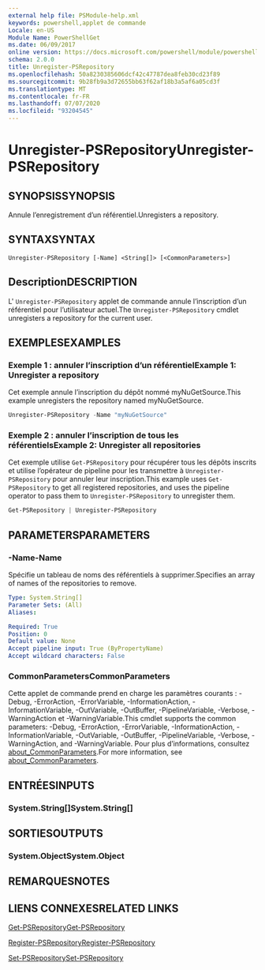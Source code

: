 ```yaml
---
external help file: PSModule-help.xml
keywords: powershell,applet de commande
Locale: en-US
Module Name: PowerShellGet
ms.date: 06/09/2017
online version: https://docs.microsoft.com/powershell/module/powershellget/unregister-psrepository?view=powershell-6&WT.mc_id=ps-gethelp
schema: 2.0.0
title: Unregister-PSRepository
ms.openlocfilehash: 50a8230385606dcf42c47787dea8feb30cd23f89
ms.sourcegitcommit: 9b28fb9a3d72655bb63f62af18b3a5af6a05cd3f
ms.translationtype: MT
ms.contentlocale: fr-FR
ms.lasthandoff: 07/07/2020
ms.locfileid: "93204545"
---
```

# <span data-ttu-id="349a7-103">Unregister-PSRepository</span><span class="sxs-lookup"><span data-stu-id="349a7-103">Unregister-PSRepository</span></span>

## <span data-ttu-id="349a7-104">SYNOPSIS</span><span class="sxs-lookup"><span data-stu-id="349a7-104">SYNOPSIS</span></span>
<span data-ttu-id="349a7-105">Annule l’enregistrement d’un référentiel.</span><span class="sxs-lookup"><span data-stu-id="349a7-105">Unregisters a repository.</span></span>

## <span data-ttu-id="349a7-106">SYNTAX</span><span class="sxs-lookup"><span data-stu-id="349a7-106">SYNTAX</span></span>

```
Unregister-PSRepository [-Name] <String[]> [<CommonParameters>]
```

## <span data-ttu-id="349a7-107">Description</span><span class="sxs-lookup"><span data-stu-id="349a7-107">DESCRIPTION</span></span>

<span data-ttu-id="349a7-108">L' `Unregister-PSRepository` applet de commande annule l’inscription d’un référentiel pour l’utilisateur actuel.</span><span class="sxs-lookup"><span data-stu-id="349a7-108">The `Unregister-PSRepository` cmdlet unregisters a repository for the current user.</span></span>

## <span data-ttu-id="349a7-109">EXEMPLES</span><span class="sxs-lookup"><span data-stu-id="349a7-109">EXAMPLES</span></span>

### <span data-ttu-id="349a7-110">Exemple 1 : annuler l’inscription d’un référentiel</span><span class="sxs-lookup"><span data-stu-id="349a7-110">Example 1: Unregister a repository</span></span>

<span data-ttu-id="349a7-111">Cet exemple annule l’inscription du dépôt nommé myNuGetSource.</span><span class="sxs-lookup"><span data-stu-id="349a7-111">This example unregisters the repository named myNuGetSource.</span></span>

```powershell
Unregister-PSRepository -Name "myNuGetSource"
```

### <span data-ttu-id="349a7-112">Exemple 2 : annuler l’inscription de tous les référentiels</span><span class="sxs-lookup"><span data-stu-id="349a7-112">Example 2: Unregister all repositories</span></span>

<span data-ttu-id="349a7-113">Cet exemple utilise `Get-PSRepository` pour récupérer tous les dépôts inscrits et utilise l’opérateur de pipeline pour les transmettre à `Unregister-PSRepository` pour annuler leur inscription.</span><span class="sxs-lookup"><span data-stu-id="349a7-113">This example uses `Get-PSRepository` to get all registered repositories, and uses the pipeline operator to pass them to `Unregister-PSRepository` to unregister them.</span></span>

```powershell
Get-PSRepository | Unregister-PSRepository
```

## <span data-ttu-id="349a7-114">PARAMETERS</span><span class="sxs-lookup"><span data-stu-id="349a7-114">PARAMETERS</span></span>

### <span data-ttu-id="349a7-115">-Name</span><span class="sxs-lookup"><span data-stu-id="349a7-115">-Name</span></span>

<span data-ttu-id="349a7-116">Spécifie un tableau de noms des référentiels à supprimer.</span><span class="sxs-lookup"><span data-stu-id="349a7-116">Specifies an array of names of the repositories to remove.</span></span>

```yaml
Type: System.String[]
Parameter Sets: (All)
Aliases:

Required: True
Position: 0
Default value: None
Accept pipeline input: True (ByPropertyName)
Accept wildcard characters: False
```

### <span data-ttu-id="349a7-117">CommonParameters</span><span class="sxs-lookup"><span data-stu-id="349a7-117">CommonParameters</span></span>

<span data-ttu-id="349a7-118">Cette applet de commande prend en charge les paramètres courants : -Debug, -ErrorAction, -ErrorVariable, -InformationAction, -InformationVariable, -OutVariable, -OutBuffer, -PipelineVariable, -Verbose, -WarningAction et -WarningVariable.</span><span class="sxs-lookup"><span data-stu-id="349a7-118">This cmdlet supports the common parameters: -Debug, -ErrorAction, -ErrorVariable, -InformationAction, -InformationVariable, -OutVariable, -OutBuffer, -PipelineVariable, -Verbose, -WarningAction, and -WarningVariable.</span></span> <span data-ttu-id="349a7-119">Pour plus d’informations, consultez [about_CommonParameters](https://go.microsoft.com/fwlink/?LinkID=113216).</span><span class="sxs-lookup"><span data-stu-id="349a7-119">For more information, see [about_CommonParameters](https://go.microsoft.com/fwlink/?LinkID=113216).</span></span>

## <span data-ttu-id="349a7-120">ENTRÉES</span><span class="sxs-lookup"><span data-stu-id="349a7-120">INPUTS</span></span>

### <span data-ttu-id="349a7-121">System.String[]</span><span class="sxs-lookup"><span data-stu-id="349a7-121">System.String[]</span></span>

## <span data-ttu-id="349a7-122">SORTIES</span><span class="sxs-lookup"><span data-stu-id="349a7-122">OUTPUTS</span></span>

### <span data-ttu-id="349a7-123">System.Object</span><span class="sxs-lookup"><span data-stu-id="349a7-123">System.Object</span></span>

## <span data-ttu-id="349a7-124">REMARQUES</span><span class="sxs-lookup"><span data-stu-id="349a7-124">NOTES</span></span>

## <span data-ttu-id="349a7-125">LIENS CONNEXES</span><span class="sxs-lookup"><span data-stu-id="349a7-125">RELATED LINKS</span></span>

[<span data-ttu-id="349a7-126">Get-PSRepository</span><span class="sxs-lookup"><span data-stu-id="349a7-126">Get-PSRepository</span></span>](Get-PSRepository.md)

[<span data-ttu-id="349a7-127">Register-PSRepository</span><span class="sxs-lookup"><span data-stu-id="349a7-127">Register-PSRepository</span></span>](Register-PSRepository.md)

[<span data-ttu-id="349a7-128">Set-PSRepository</span><span class="sxs-lookup"><span data-stu-id="349a7-128">Set-PSRepository</span></span>](Set-PSRepository.md)
